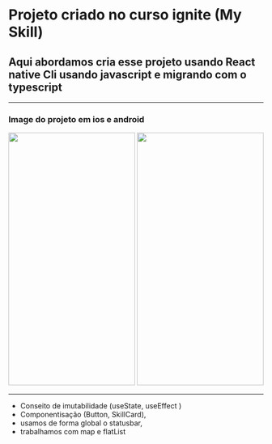 # Projeto criado no curso ignite (My Skill)

## Aqui abordamos cria esse projeto usando React native Cli usando javascript e migrando com o typescript 


----------
### Image do projeto em ios e android

<image src="./src/imageScreenShot/Simulator Screen Shot - iPhone 14 Pro - 2022-09-29 at 12.02.01.png" width="250" height="500" />
<image src="./src/imageScreenShot/Screenshot_1664501491.png" width="250" height="500" />  


------------------

- Conseito de imutabilidade (useState, useEffect )
- Componentisação (Button, SkillCard),
- usamos de forma global o statusbar,
- trabalhamos com map e flatList


